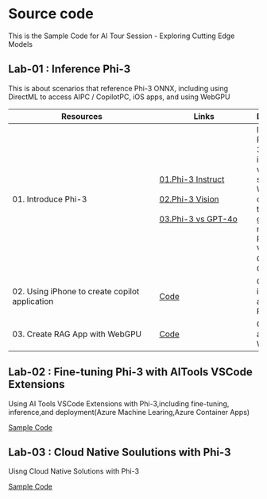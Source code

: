 # Source code

This is the Sample Code for AI Tour Session - Exploring Cutting Edge Models


## Lab-01 : Inference Phi-3

This is about scenarios that reference Phi-3 ONNX, including using DirectML to access AIPC / CopilotPC, iOS apps, and using WebGPU

| <div style="width:280px">Resources</div>          | <div style="width:180px">Links</div>                           | Description |
|-------------------|----------------------------------|-------------------|
| 01. Introduce Phi-3  | [01.Phi-3 Instruct](../src/01.InferencePhi3/01.notebooks/01.Phi3_Instruct.ipynb) <br/><br/> [02.Phi-3 Vision](../src/01.InferencePhi3/01.notebooks/02.Phi3_Vision.ipynb) <br/><br/> [03.Phi-3 vs GPT-4o](../src/01.InferencePhi3/01.notebooks/03.Phi3_VS_GPT4.ipynb) | Introduce Phi-3,including instruct and vision samples. We can compare the generation result with Phi-3 Vision and GPT-4o in OCR |
| 02. Using iPhone to create copilot application    | [Code](../src/01.InferencePhi3/02.ios/) | Create iPhone chat apps witn Phi-3 mini |
| 03. Create RAG App with WebGPU   | [Code](../src/01.InferencePhi3/03.chat/) | Create RAG app with WebGPU |



## Lab-02 : Fine-tuning Phi-3 with AITools VSCode Extensions

Using AI Tools VSCode Extensions with Phi-3,including fine-tuning, inference,and deployment(Azure Machine Learing,Azure Container Apps)

[Sample Code](./02.AIToolsSolutionE2E/)


## Lab-03 : Cloud Native Soulutions with Phi-3

Uisng Cloud Native Solutions with Phi-3 

[Sample Code](./03.CloudNativeRAG/)
